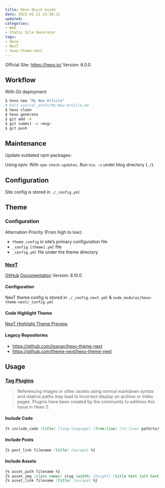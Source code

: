 ```yaml
---
title: Hexo Quick Guide
date: 2022-02-21 23:36:21
updated:
categories:
- Web
- Static Site Generator
tags:
- Hexo
- NexT
- hexo-theme-next
---
```


Official Site: https://hexo.io/
Version: 6.0.0

## Workflow
With Git deployment
``` bash
$ hexo new "My New Article"
# Edit source/_posts/My-New-Article.md
$ hexo clean
$ hexo generate
$ git add -A
$ git commit -m <msg>
$ git push
```

## Maintenance
Update outdated npm packages:

Using npm: With `npm-check-updates`. Run `ncu -u` under blog directory (`./`).

## Configuration
Site config is stored in `./_config.yml`

<!-- more -->

## Theme
### Configuration
Alternation Priority (From high to low):
- `theme_config` in site’s primary configuration file
- `_config.[theme].yml` file
- `_config.yml` file under the theme directory

### [NexT](https://theme-next.js.org/)
[GitHub](https://github.com/next-theme/hexo-theme-next)
[Documentation](https://theme-next.js.org/)
Version: 8.10.0

#### Configuration
NexT theme config is stored in `./_config.next.yml` & `node_modules/hexo-theme-next/_config.yml`

#### Code Highlight Theme
[NexT Highlight Theme Preview](https://theme-next.js.org/highlight/)

#### Legacy Repositories
- https://github.com/iissnan/hexo-theme-next
- https://github.com/theme-next/hexo-theme-next

## Usage
### [Tag Plugins](https://hexo.io/docs/tag-plugins)
> Referencing images or other assets using normal markdown syntax and relative paths may lead to incorrect display on archive or index pages. Plugins have been created by the community to address this issue in Hexo 2.

#### Include Code
``` md
{% include_code [title] [lang:language] [from:line] [to:line] path/to/file %}
```

#### Include Posts
``` md
{% post_link filename [title] [escape] %}
```

#### Include Assets
``` md
{% asset_path filename %}
{% asset_img [class names] slug [width] [height] [title text [alt text]] %}
{% asset_link filename [title] [escape] %}
```
